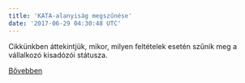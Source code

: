 ```yaml
---
title: 'KATA-alanyiság megszűnése'
date: '2017-06-29 04:30:48 UTC'
---
```


Cikkünkben áttekintjük, mikor, milyen feltételek esetén szűnik meg a vállalkozó kisadózói státusza.


[Bővebben](http://ift.tt/2t3kg8c)
